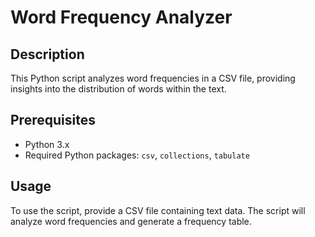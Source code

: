 # Word Frequency Analyzer

## Description
This Python script analyzes word frequencies in a CSV file, providing insights into the distribution of words within the text.

## Prerequisites
- Python 3.x
- Required Python packages: `csv`, `collections`, `tabulate`

## Usage
To use the script, provide a CSV file containing text data. The script will analyze word frequencies and generate a frequency table.
